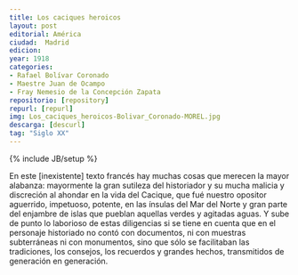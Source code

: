 ```yaml
---
title: Los caciques heroicos
layout: post
editorial: América
ciudad:  Madrid
edicion: 
year: 1918
categories: 
- Rafael Bolívar Coronado
- Maestre Juan de Ocampo
- Fray Nemesio de la Concepción Zapata
repositorio: [repository]
repurl: [repurl]
img: Los_caciques_heroicos-Bolivar_Coronado-MOREL.jpg
descarga: [descurl]
tag: "Siglo XX"
---
```

{% include JB/setup %}

En este [inexistente] texto francés hay muchas cosas que merecen la mayor alabanza: mayor­mente la gran sutileza del historiador y su mucha malicia y discreción al ahondar en la vida del Cacique, que fué nuestro opo­sitor aguerrido, impetuoso, potente, en las ínsulas del Mar del Norte y gran par­te del enjambre de islas que pueblan aquellas verdes y agitadas aguas.
Y sube de punto lo laborioso de estas diligencias si se tiene en cuenta que en el personaje historiado no contó con docu­mentos, ni con muestras subterráneas ni con monumentos, sino que sólo se facili­taban las tradiciones, los consejos, los re­cuerdos y grandes hechos, transmitidos de generación en generación.